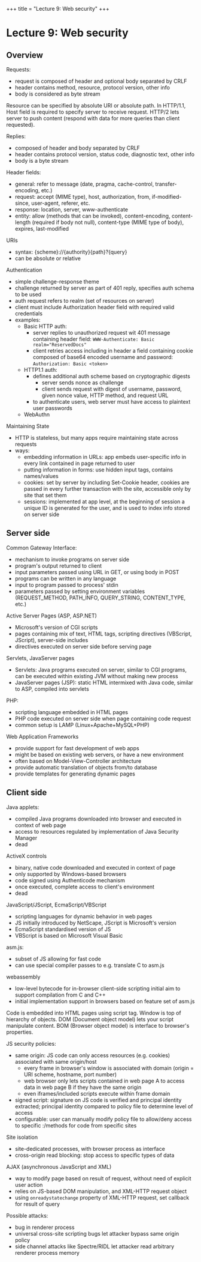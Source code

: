 +++
title = "Lecture 9: Web security"
+++

# Lecture 9: Web security
## Overview
Requests:
- request is composed of header and optional body separated by CRLF
- header contains method, resource, protocol version, other info
- body is considered as byte stream

Resource can be specified by absolute URI or absolute path.
In HTTP/1.1, Host field is required to specify server to receive request.
HTTP/2 lets server to push content (respond with data for more queries than client requested).

Replies:
- composed of header and body separated by CRLF
- header contains protocol version, status code, diagnostic text, other info
- body is a byte stream

Header fields:
- general: refer to message (date, pragma, cache-control, transfer-encoding, etc.)
- request: accept (MIME type), host, authorization, from, if-modified-since, user-agent, referer, etc.
- response: location, server, www-authenticate
- entity: allow (methods that can be invoked), content-encoding, content-length (required if body not null), content-type (MIME type of body), expires, last-modified

URIs
- syntax: {scheme}://{authority}{path}?{query}
- can be absolute or relative

Authentication
- simple challenge-response theme
- challenge returned by server as part of 401 reply, specifies auth schema to be used
- auth request refers to realm (set of resources on server)
- client must include Authorization header field with required valid credentials
- examples:
    - Basic HTTP auth:
        - server replies to unauthorized request wit 401 message containing header field: `WWW-Authenticate: Basic realm="ReservedDocs"`
        - client retries access including in header a field containing cookie composed of base64 encoded username and password: `Authorization: Basic <token>`
    - HTTP1.1 auth:
        - defines additional auth scheme based on cryptographic digests
            - server sends nonce as challenge
            - client sends request with digest of username, password, given nonce value, HTTP method, and request URL
        - to authenticate users, web server must have access to plaintext user passwords
    - WebAuthn

Maintaining State
- HTTP is stateless, but many apps require maintaining state across requests
- ways:
    - embedding information in URLs: app embeds user-specific info in every link contained in page returned to user
    - putting information in forms: use hidden input tags, contains names/values
    - cookies: set by server by including Set-Cookie header, cookies are passed in every further transaction with the site, accessible only by site that set them
    - sessions: implemented at app level, at the beginning of session a unique ID is generated for the user, and is used to index info stored on server side

## Server side
Common Gateway Interface:
- mechanism to invoke programs on server side
- program's output returned to client
- input parameters passed using URL in GET, or using body in POST
- programs can be written in any language
- input to program passed to process' stdin
- parameters passed by setting environment variables (REQUEST_METHOD, PATH_INFO, QUERY_STRING, CONTENT_TYPE, etc.)

Active Server Pages (ASP, ASP.NET)
- Microsoft's version of CGI scripts
- pages containing mix of text, HTML tags, scripting directives (VBScript, JScript), server-side includes
- directives executed on server side before serving page

Servlets, JavaServer pages
- Servlets: Java programs executed on server, similar to CGI programs, can be executed within existing JVM without making new process
- JavaServer pages (JSP): static HTML intermixed with Java code, similar to ASP, compiled into servlets

PHP:
- scripting language embedded in HTML pages
- PHP code executed on server side when page containing code request
- common setup is LAMP (Linux+Apache+MySQL+PHP)

Web Application Frameworks
- provide support for fast development of web apps
- might be based on existing web servers, or have a new environment
- often based on Model-View-Controller architecture
- provide automatic translation of objects from/to database
- provide templates for generating dynamic pages

## Client side
Java applets:
- compiled Java programs downloaded into browser and executed in context of web page
- access to resources regulated by implementation of Java Security Manager
- dead

ActiveX controls
- binary, native code downloaded and executed in context of page
- only supported by Windows-based browsers
- code signed using Authenticode mechanism
- once executed, complete access to client's environment
- dead

JavaScript/JScript, EcmaScript/VBScript
- scripting languages for dynamic behavior in web pages
- JS initially introduced by NetScape, JScript is Microsoft's version
- EcmaScript standardised version of JS
- VBScript is based on Microsoft Visual Basic

asm.js:
- subset of JS allowing for fast code
- can use special compiler passes to e.g. translate C to asm.js

webassembly
- low-level bytecode for in-browser client-side scripting
initial aim to support compilation from C and C++
- initial implementation support in browsers based on feature set of asm.js

Code is embedded into HTML pages using script tag.
Window is top of hierarchy of objects.
DOM (Document object model) lets your script manipulate content.
BOM (Browser object model) is interface to browser's properties.

JS security policies:
- same origin: JS code can only access resources (e.g. cookies) associated with same origin/host
    - every frame in browser's window is associated with domain (origin = URI scheme, hostname, port number)
    - web browser only lets scripts contained in web page A to access data in web page B if they have the same origin
    - even iframes/included scripts execute within frame domain
- signed script: signature on JS code is verified and principal identity extracted; principal identity compared to policy file to determine level of access
- configurable: user can manually modify policy file to allow/deny access to specific :/methods for code from specific sites

Site isolation
- site-dedicated processes, with browser process as interface
- cross-origin read blocking: stop access to specific types of data

AJAX (asynchronous JavaScript and XML)
- way to modify page based on result of request, without need of explicit user action
- relies on JS-based DOM manipulation, and XML-HTTP request object
- using `onreadystatechange` property of XML-HTTP request, set callback for result of query

Possible attacks:
- bug in renderer process
- universal cross-site scripting bugs let attacker bypass same origin policy
- side channel attacks like Spectre/RIDL let attacker read arbitrary renderer process memory
